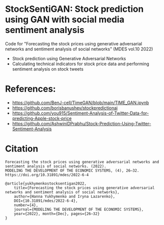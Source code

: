# StockSentiGAN: Stock prediction using GAN with social media sentiment analysis
Code for "Forecasting the stock prices using generative adversarial networks and sentiment analysis of social networks" (MDES vol.10 2022)

* Stock prediction using Generative Adversarial Networks
* Calculating technical indicators for stock price data and performing sentiment analysis on stock tweets

# References:
* https://github.com/BenJ-cell/TimeGAN/blob/main/TIME_GAN.ipynb
* https://github.com/borisbanushev/stockpredictionai
* https://github.com/you915/Sentiment-Analysis-of-Twitter-Data-for-predicting-Apple-stock-price
* https://github.com/AshwiniDPrabhu/Stock-Prediction-Using-Twitter-Sentiment-Analysis

# Citation

```
Forecasting the stock prices using generative adversarial networks and sentiment analysis of social networks. (2022).
MODELING THE DEVELOPMENT OF THE ECONOMIC SYSTEMS, (4), 26–32. https://doi.org/10.31891/mdes/2022-6-4 
```

```
@article{yukhymenkostocksentigan2022,
    title={Forecasting the stock prices using generative adversarial networks and sentiment analysis of social networks}, 
    author={Hanna Yukhymenko and Iryna Lazarenko},
    DOI={10.31891/mdes/2022-6-4},
    number={4},
    journal={MODELING THE DEVELOPMENT OF THE ECONOMIC SYSTEMS},
    year={2022}, month={Dec}, pages={26–32}
} 
```
